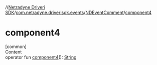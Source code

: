 //[Netradyne Driveri SDK](../../index.md)/[com.netradyne.driverisdk.events](../index.md)/[NDEventComment](index.md)/[component4](component4.md)



# component4  
[common]  
Content  
operator fun [component4](component4.md)(): [String](https://kotlinlang.org/api/latest/jvm/stdlib/kotlin/-string/index.html)  



